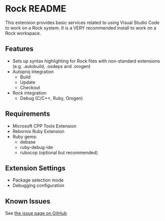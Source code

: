 # Rock README

This extension provides basic services related to using Visual Studio Code to
work on a Rock system. It is a VERY recommended install to work on a Rock
workspace.

## Features

- Sets up syntax highlighting for Rock files with non-standard extensions (e.g. .autobuild, .osdeps and .orogen)
- Autoproj integration
  - Build
  - Update
  - Checkout
- Rock integration
    - Debug (C/C++, Ruby, Orogen)

## Requirements

- Microsoft CPP Tools Extension
- Rebornix Ruby Extension
- Ruby gems:
  - debase
  - ruby-debug-ide
  - rubocop (optional but recommended)

## Extension Settings

- Package selection mode
- Debugging configuration

## Known Issues

See [the issue page on GitHub](https://github.com/doudou/rock_website/issues?q=is%3Aopen+is%3Aissue+label%3Avscode)


